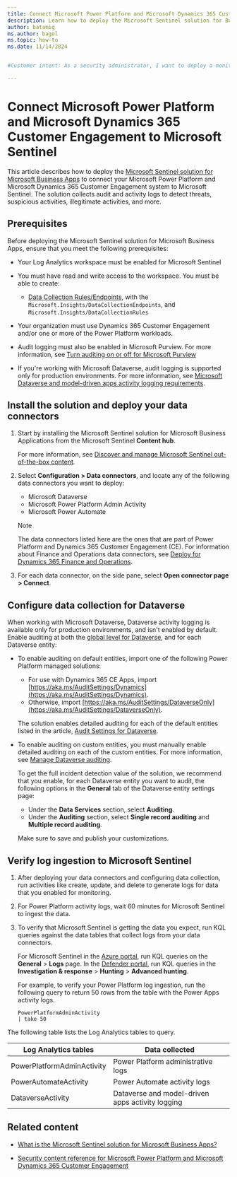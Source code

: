 ```yaml
---
title: Connect Microsoft Power Platform and Microsoft Dynamics 365 Customer Engagement to Microsoft Sentinel
description: Learn how to deploy the Microsoft Sentinel solution for Business Applications with Microsoft Power Platform and Microsoft Dynamics 365 Customer Engagement to Microsoft Sentinel
author: batamig
ms.author: bagol
ms.topic: how-to
ms.date: 11/14/2024


#Customer intent: As a security administrator, I want to deploy a monitoring solution for Microsoft Power Platform and Microsoft Dynamics 365 Customer Engagement so that I can detect and respond to threats and suspicious activities in real-time.

---
```


# Connect Microsoft Power Platform and Microsoft Dynamics 365 Customer Engagement to Microsoft Sentinel

This article describes how to deploy the [Microsoft Sentinel solution for Microsoft Business Apps](../business-applications/solution-overview.md) to connect your Microsoft Power Platform and Microsoft Dynamics 365 Customer Engagement system to Microsoft Sentinel. The solution collects audit and activity logs to detect threats, suspicious activities, illegitimate activities, and more.

## Prerequisites

Before deploying the Microsoft Sentinel solution for Microsoft Business Apps, ensure that you meet the following prerequisites:

- Your Log Analytics workspace must be enabled for Microsoft Sentinel

- You must have read and write access to the workspace. You must be able to create:

  - [Data Collection Rules/Endpoints](/azure/azure-monitor/essentials/data-collection-rule-overview), with the `Microsoft.Insights/DataCollectionEndpoints`, and `Microsoft.Insights/DataCollectionRules`
    
- Your organization must use Dynamics 365 Customer Engagement and/or one or more of the Power Platform workloads.

- Audit logging must also be enabled in Microsoft Purview. For more information, see [Turn auditing on or off for Microsoft Purview](/microsoft-365/compliance/audit-log-enable-disable)

- If you're working with Microsoft Dataverse, audit logging is supported only for production environments. For more information, see [Microsoft Dataverse and model-driven apps activity logging requirements](/power-platform/admin/enable-use-comprehensive-auditing#requirements).

## Install the solution and deploy your data connectors

1. Start by installing the Microsoft Sentinel solution for Microsoft Business Applications from the Microsoft Sentinel **Content hub**.

    For more information, see [Discover and manage Microsoft Sentinel out-of-the-box content](../sentinel-solutions-deploy.md).

1. Select **Configuration > Data connectors**, and locate any of the following data connectors you want to deploy:

   - Microsoft Dataverse
   - Microsoft Power Platform Admin Activity
   - Microsoft Power Automate

    > [!NOTE]
    > The data connectors listed here are the ones that are part of Power Platform and Dynamics 365 Customer Engagement (CE). For information about Finance and Operations data connectors, see [Deploy for Dynamics 365 Finance and Operations](../dynamics-365/deploy-finance-and-operations-solution.md).

1. For each data connector, on the side pane, select **Open connector page > Connect**.

## Configure data collection for Dataverse

When working with Microsoft Dataverse, Dataverse activity logging is available only for production environments, and isn't enabled by default. Enable auditing at both the [global level for Dataverse](/power-platform/admin/manage-dataverse-auditing#startstop-auditing-for-an-environment-and-set-retention-policy), and for each Dataverse entity:

- To enable auditing on default entities, import one of the following Power Platform managed solutions:

    - For use with Dynamics 365 CE Apps, import [https://aka.ms/AuditSettings/Dynamics](https://aka.ms/AuditSettings/Dynamics).
    - Otherwise, import [https://aka.ms/AuditSettings/DataverseOnly](https://aka.ms/AuditSettings/DataverseOnly).


    The solution enables detailed auditing for each of the default entities listed in the article, [Audit Settings for Dataverse](https://github.com/Azure/Azure-Sentinel/blob/master/Solutions/Microsoft%20Business%20Applications/Audit%20Settings/README.md).

- To enable auditing on custom entities, you must manually enable detailed auditing on each of the custom entities. For more information, see [Manage Dataverse auditing](/power-platform/admin/manage-dataverse-auditing#turn-on-or-off-auditing-for-specific-fields-on-an-entity).

    To get the full incident detection value of the solution, we recommend that you enable, for each Dataverse entity you want to audit, the following options in the **General** tab of the Dataverse entity settings page:

    -  Under the **Data Services** section, select **Auditing**.
    -  Under the **Auditing** section, select **Single record auditing** and **Multiple record auditing**. 

    Make sure to save and publish your customizations.

## Verify log ingestion to Microsoft Sentinel

1. After deploying your data connectors and configuring data collection, run activities like create, update, and delete to generate logs for data that you enabled for monitoring.

1. For Power Platform activity logs, wait 60 minutes for Microsoft Sentinel to ingest the data.

1. To verify that Microsoft Sentinel is getting the data you expect, run KQL queries against the data tables that collect logs from your data connectors.

   For Microsoft Sentinel in the [Azure portal](https://portal.azure.com), run KQL queries on the **General** > **Logs** page. In the [Defender portal](https://security.microsoft.com/), run KQL queries in the **Investigation & response** > **Hunting** > **Advanced hunting**.

   For example, to verify your Power Platform log ingestion, run the following query to return 50 rows from the table with the Power Apps activity logs.

      ```kusto
   PowerPlatformAdminActivity
   | take 50
   ```

The following table lists the Log Analytics tables to query.

|Log Analytics tables |Data collected |
|---------|---------|
|PowerPlatformAdminActivity|Power Platform administrative logs|
|PowerAutomateActivity |Power Automate activity logs |
|DataverseActivity |Dataverse and model-driven apps activity logging|


   

## Related content

- [What is the Microsoft Sentinel solution for Microsoft Business Apps?](solution-overview.md)

- [Security content reference for Microsoft Power Platform and Microsoft Dynamics 365 Customer Engagement](power-platform-solution-security-content.md)
